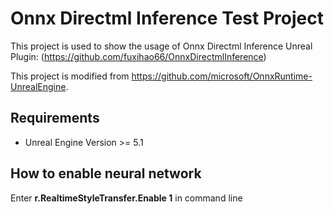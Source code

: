 # Onnx Directml Inference Test Project

This project is used to show the usage of Onnx Directml Inference Unreal Plugin:
(https://github.com/fuxihao66/OnnxDirectmlInference)

This project is modified from https://github.com/microsoft/OnnxRuntime-UnrealEngine.

## Requirements
* Unreal Engine Version >= 5.1

## How to enable neural network
Enter **r.RealtimeStyleTransfer.Enable 1** in command line
